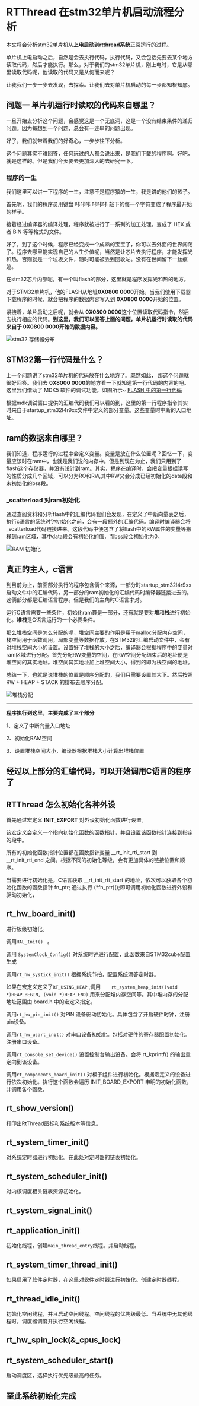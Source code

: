 # RTThread 在stm32单片机启动流程分析
本文将会分析stm32单片机从**上电启动**到**rtthread系统**正常运行的过程。

单片机上电启动之后，自然是会去执行代码，执行代码，又会包括先要去某个地方读取代码，然后才能执行。那么，对于我们的stm32单片机，刚上电时，它是从哪里读取代码呢，他读取的代码又是从何而来呢？

让我我们一步一步去发现，去探索。让我们去对单片机启动的每一步都知根知底。

## 问题一 单片机运行时读取的代码来自哪里？
一旦开始去分析这个问题，会感觉这是一个无底洞，这是一个没有结束条件的递归问题。因为每想到一个问题，总会有一连串的问题出现。

好了，我们就带着我们的好奇心，一步步往下分析。

这个问题其实不难回答，任何玩过的人都会说出来，是我们下载的程序啊。好吧，就是这样的。但是我们今天要去更加深入的去研究一下。
### **程序**的一生
我们这里可以讲一下程序的一生，注意不是程序猿的一生，我是讲的他们的孩子。

首先呢，我们的程序员用键盘 咔咔咔 咔咔咔 敲下的每一个字符变成了程序最开始的样子。

接着经过编译器的编译处理，程序就被进行了一系列的加工处理。变成了 HEX 或者 BIN 等等格式的文件。

好了，到了这个时候，程序已经变成一个成熟的宝宝了，你可以去外面的世界闯荡了。程序去哪里能实现自己的人生价值呢，当然是让芯片去执行程序，才能发挥光和热，否则就是一个垃圾文件，随时可能被丢到回收站。没有在世间留下一丝痕迹。

在stm32芯片内部呢，有一个叫flash的部分，这里就是程序发挥光和热的地方。

对于STM32单片机，他的FLASH从地址**0X0800 0000**开始。当我们使用下载器下载程序的时候，就会把程序的数据内容写入到 **0X0800 0000**开始的位置。

紧接着，单片启动之后呢，就会从 **0X0800 0000**这个位置读取代码指令，然后去执行相应的代码。**到这里，我们可以回答上面的问题，单片机运行时读取的代码来自于 0X0800 0000开始的数据内容。**



![stm32 存储器分布](figure/memory.png)

## STM32第一行代码是什么？
上一个问题讲了stm32单片机的代码放在什么地方了。既然如此，
那这个问题就很好回答。我们去 **0X8000 0000**的地方看一下就知道第一行代码的内容的吧。这里我们借助了 MDK5 软件的调试功能。如图所示~
[FLASH 中的第一行代码](figure/firstcode.png)

根据mdk调试窗口提供的汇编代码我们可以看的到，这里的第一行程序指令其实时来自于startup_stm32l4r9xx文件中定义的部分变量。这些变量时中断的入口地址。

## ram的数据来自哪里？

我们知道，程序运行的过程中会定义变量。变量是放在什么位置呢？回忆一下，变量应该时在ram中，也就是我们说的内存中。但是到现在为止，我们只用到了flash这个存储器，并没有设计到ram。其实，程序在编译时，会把变量根据读写的性质分成几个区域，可以分为RO和RW,其中RW又会分成已经初始化的data段和未初始化的bss段。

### _scatterload 对ram初始化
通过查阅资料和分析flash中的汇编代码我们会发现，在定义了中断向量表之后，执行c语言的系统时钟初始化之前，会有一段额外的汇编代码。编译时编译器会将_scatterload代码链接进来。这段代码中便包含了将flash中的RW属性的变量等搬移到ram区域，其中data段会有初始化的值，而bss段会初始化为0。

![RAM 初始化](figure/scarrerload.png)

## 真正的主人，c语言
到目前为止，前面部分执行的程序包含俩个来源，一部分时startup_stm32l4r9xx启动文件中的汇编代码，另一部分的ram初始化的汇编代码时编译器链接进去的。 这俩部分都是汇编语言程序。但是我们的主角时C语言才对。

运行C语言需要一些条件，初始化ram算是一部分，还有就是要对**堆**和**栈**进行初始化。**堆栈**是C语言运行的一个必要条件。

那么堆栈空间是怎么分配的呢，堆空间主要的作用是用于malloc分配内存空间，栈空间用于函数调用，局部变量等数据存放。在STM32的汇编启动文件中，会有对堆栈空间大小的设置。设置好了堆栈的大小之后，编译器会根据程序中的变量对ram区域进行分配。首先分配RW变量的空间，在RW空间分配结束后的地址便是堆空间的其实地址。堆空间其实地址加上堆空间大小，得到的即为栈空间的地址。

总结一下，也就是说堆栈的位置是顺序分配的，我们只需要设置其大下。然后按照 RW + HEAP + STACK 的排布去顺序分配。

![堆栈分配](figure/stack.png)

---
**程序执行到这里，主要完成了三个部分**

1、定义了中断向量入口地址

2、初始化RAM空间

3、设置堆栈空间大小，编译器根据堆栈大小计算出堆栈位置

**经过以上部分的汇编代码，可以开始调用C语言的程序了**
---


## RTThread 怎么初始化各种外设
首先通过宏定义 **INIT_EXPORT** 对外设初始化函数进行设置。

该宏定义会定义一个指向初始化函数的函数指针，并且设置该函数指针连接到指定的段中。

所有的初始化函数指针位置都在函数指针变量 __rt_init_rti_start 到 __rt_init_rti_end 之间。根据不同的初始化等级，会有更加具体的链接位置和顺序。

当需要进行初始化是，C语言获取 __rt_init_rti_start 的地址，依次可以获取各个初始化函数的函数指针 fn_ptr; 通过执行 (*fn_ptr)();即可调用初始化函数进行外设和驱动初始化，
 
## rt_hw_board_init()

进行板级初始化。

调用```HAL_Init() ``` 。

调用 ``` SystemClock_Config() ``` 对系统时钟进行配置，此函数来自STM32cube配置生成

调用```rt_hw_systick_init()``` 根据系统节拍，配置系统滴答定时器。

如果在宏定义定义了```RT_USING_HEAP``` ,调用```    rt_system_heap_init((void *)HEAP_BEGIN, (void *)HEAP_END)``` 用来分配堆内存空间等。其中堆内存的分配地址范围由 board.h 中的宏定义指定。

调用```rt_hw_pin_init()``` 对PIN 设备驱动初始化。具体包含了开启硬件时钟，注册pin设备。

调用```rt_hw_usart_init()``` 对串口设备初始化。包括对硬件的寄存器配置初始化。注册串口设备。

调用```rt_console_set_device()``` 设置控制台输出设备。会将 rt_kprintf() 的输出重定向到该设备。

调用```rt_components_board_init()``` 对板子组件进行初始化。根据宏定义的设备进行依次初始化。执行这个函数会遍历 INIT_BOARD_EXPORT 申明的初始化函数，并调用各个函数。

## rt_show_version()

打印出RtThread图标和系统版本等信息。

## rt_system_timer_init()

对系统定时器进行初始化。在此处对定时器的链表初始化。

## rt_system_scheduler_init()

对内核调度相关链表资源初始化。

## rt_system_signal_init()

## rt_application_init() 

初始化线程，创建```main_thread_entry```线程。并启动线程。

## rt_system_timer_thread_init()

如果启用了软件定时器，在这里对软件定时器进行初始化。创建定时器线程。                           

## rt_thread_idle_init()

初始化空闲线程，并且启动空闲线程。空闲线程的优先级最低。当系统中无其他线程时，调度器调度并执行空闲线程。

## rt_hw_spin_lock(&_cpus_lock)

## rt_system_scheduler_start()

启动调度区，选择执行优先级最高的任务。

## 至此系统初始化完成

